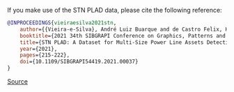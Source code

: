 If you make use of the STN PLAD data, please cite the following reference:

```bibtex
@INPROCEEDINGS{vieiraesilva2021stn,  
    author={{Vieira-e-Silva}, André Luiz Buarque and de Castro Felix, Heitor and de Menezes Chaves, Thiago and Simões, Francisco Paulo Magalhães and Teichrieb, Veronica and dos Santos, Michel Mozinho and da Cunha Santiago, Hemir and Sgotti, Virginia Adélia Cordeiro and Neto, Henrique Baptista Duffles Teixeira Lott},  
    booktitle={2021 34th SIBGRAPI Conference on Graphics, Patterns and Images (SIBGRAPI)},   
    title={STN PLAD: A Dataset for Multi-Size Power Line Assets Detection in High-Resolution UAV Images},   
    year={2021},   
    pages={215-222},  
    doi={10.1109/SIBGRAPI54419.2021.00037}
}
```

[Source](https://github.com/andreluizbvs/PLAD#citing)

